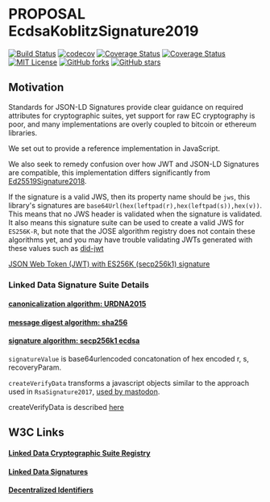 # PROPOSAL EcdsaKoblitzSignature2019

[![Build Status](https://travis-ci.org/transmute-industries/PROPOSAL-EcdsaKoblitzSignature2019.svg?branch=master)](https://travis-ci.org/transmute-industries/PROPOSAL-EcdsaKoblitzSignature2019) [![codecov](https://codecov.io/gh/transmute-industries/PROPOSAL-EcdsaKoblitzSignature2019/branch/master/graph/badge.svg)](https://codecov.io/gh/transmute-industries/PROPOSAL-EcdsaKoblitzSignature2019) [![Coverage Status](https://coveralls.io/repos/github/transmute-industries/PROPOSAL-EcdsaKoblitzSignature2019/badge.svg?branch=master)](https://coveralls.io/github/transmute-industries/PROPOSAL-EcdsaKoblitzSignature2019?branch=master) [![Coverage Status](https://coveralls.io/repos/github/transmute-industries/PROPOSAL-EcdsaKoblitzSignature2019/badge.svg?branch=master)](https://coveralls.io/github/transmute-industries/PROPOSAL-EcdsaKoblitzSignature2019?branch=master) [![MIT License](https://img.shields.io/badge/license-MIT_License-green.svg?style=flat-square)](https://github.com/transmute-industries/PROPOSAL-EcdsaKoblitzSignature2019/blob/master/LICENSE) [![GitHub forks](https://img.shields.io/github/forks/transmute-industries/PROPOSAL-EcdsaKoblitzSignature2019.svg?style=social&label=Fork&maxAge=2592000?style=flat-square)](https://github.com/transmute-industries/PROPOSAL-EcdsaKoblitzSignature2019#fork-destination-box) [![GitHub stars](https://img.shields.io/github/stars/transmute-industries/PROPOSAL-EcdsaKoblitzSignature2019.svg?style=social&label=Star&maxAge=2592000?style=flat-square)](https://github.com/transmute-industries/PROPOSAL-EcdsaKoblitzSignature2019/stargazers)

## Motivation

Standards for JSON-LD Signatures provide clear guidance on required attributes for cryptographic suites, yet support for raw EC cryptography is poor, and many implementations are overly coupled to bitcoin or ethereum libraries. 

We set out to provide a reference implementation in JavaScript.

We also seek to remedy confusion over how JWT and JSON-LD Signatures are compatible, this implementation differs significantly from [Ed25519Signature2018](https://github.com/digitalbazaar/jsonld-signatures/blob/master/lib/suites/Ed25519Signature2018.js#L32). 

If the signature is a valid JWS, then its property name should be `jws`, this library's signatures are `base64Url(hex(leftpad(r),hex(leftpad(s)),hex(v))`. This means that no JWS header is validated when the signature is validated. It also means this signature suite can be used to create a valid JWS for `ES256K-R`, but note that the JOSE algorithm registry does not contain these algorithms yet, and you may have trouble validating JWTs generated with these values such as [did-jwt](https://github.com/uport-project/did-jwt)

[JSON Web Token (JWT) with ES256K (secp256k1) signature](https://connect2id.com/products/nimbus-jose-jwt/examples/jwt-with-es256k-signature)

### Linked Data Signature Suite Details

#### [canonicalization algorithm: URDNA2015](https://github.com/digitalbazaar/jsonld.js/#canonize-normalize)

#### [message digest algorithm: sha256](https://nodejs.org/api/crypto.html#crypto_crypto_createhash_algorithm_options)

#### [signature algorithm: secp256k1 ecdsa](https://github.com/indutny/elliptic#ecdsa)

`signatureValue` is base64urlencoded concatonation of hex encoded r, s, recoveryParam.

`createVerifyData` transforms a javascript objects similar to the approach used in `RsaSignature2017`, [used by mastodon](https://github.com/tootsuite/mastodon/blob/cabdbb7f9c1df8007749d07a2e186bb3ad35f62b/app/lib/activitypub/linked_data_signature.rb#L19). 

createVerifyData is described [here](https://w3c-dvcg.github.io/ld-signatures/#create-verify-hash-algorithm)


## W3C Links

#### [Linked Data Cryptographic Suite Registry](https://w3c-ccg.github.io/ld-cryptosuite-registry)

#### [Linked Data Signatures](https://w3c-dvcg.github.io/ld-signatures)

#### [Decentralized Identifiers](https://w3c-ccg.github.io/did-spec/)